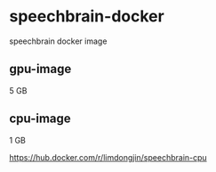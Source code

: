# speechbrain-docker

speechbrain docker image 

## gpu-image

5 GB

## cpu-image

1 GB

https://hub.docker.com/r/limdongjin/speechbrain-cpu

